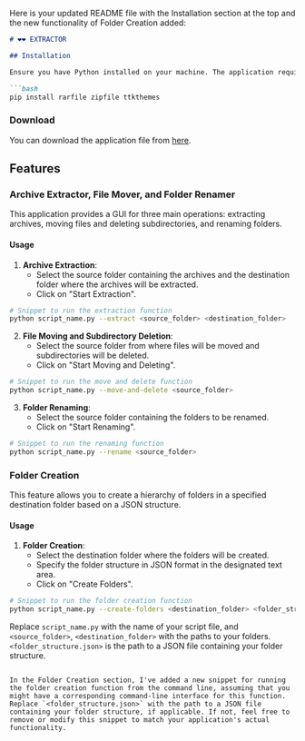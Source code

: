 Here is your updated README file with the Installation section at the top and the new functionality of Folder Creation added:

```markdown
# ❤️❤️ EXTRACTOR

## Installation

Ensure you have Python installed on your machine. The application requires the following libraries: `tkinter`, `rarfile`, `zipfile`, and `ttkthemes`. You can install the necessary libraries using the following commands:

```bash
pip install rarfile zipfile ttkthemes
```

### Download

You can download the application file from [here](<link to your application file>).

## Features

### Archive Extractor, File Mover, and Folder Renamer

This application provides a GUI for three main operations: extracting archives, moving files and deleting subdirectories, and renaming folders.

#### Usage

1. **Archive Extraction**:
   - Select the source folder containing the archives and the destination folder where the archives will be extracted.
   - Click on "Start Extraction".

```bash
# Snippet to run the extraction function
python script_name.py --extract <source_folder> <destination_folder>
```

2. **File Moving and Subdirectory Deletion**:
   - Select the source folder from where files will be moved and subdirectories will be deleted.
   - Click on "Start Moving and Deleting".

```bash
# Snippet to run the move and delete function
python script_name.py --move-and-delete <source_folder>
```

3. **Folder Renaming**:
   - Select the source folder containing the folders to be renamed.
   - Click on "Start Renaming".

```bash
# Snippet to run the renaming function
python script_name.py --rename <source_folder>
```

### Folder Creation

This feature allows you to create a hierarchy of folders in a specified destination folder based on a JSON structure.

#### Usage

1. **Folder Creation**:
   - Select the destination folder where the folders will be created.
   - Specify the folder structure in JSON format in the designated text area.
   - Click on "Create Folders".

```bash
# Snippet to run the folder creation function
python script_name.py --create-folders <destination_folder> <folder_structure.json>
```

Replace `script_name.py` with the name of your script file, and `<source_folder>`, `<destination_folder>` with the paths to your folders. `<folder_structure.json>` is the path to a JSON file containing your folder structure.
```

In the Folder Creation section, I've added a new snippet for running the folder creation function from the command line, assuming that you might have a corresponding command-line interface for this function. Replace `<folder_structure.json>` with the path to a JSON file containing your folder structure, if applicable. If not, feel free to remove or modify this snippet to match your application's actual functionality.
